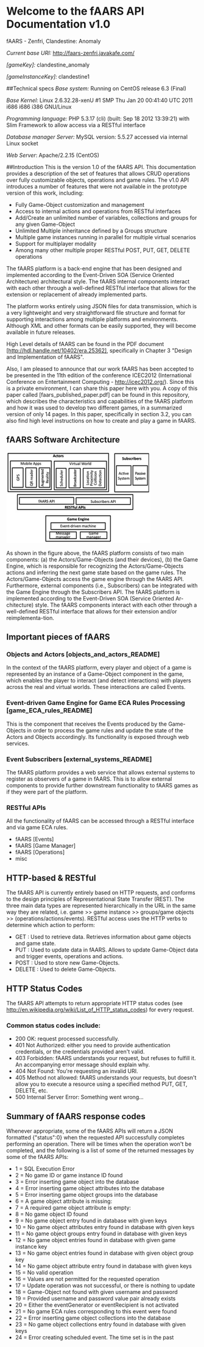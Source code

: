 Welcome to the fAARS API Documentation v1.0
========================

fAARS - Zenfri, Clandestine: Anomaly

_Current base URI:_ http://faars-zenfri.javakafe.com/

_[gameKey]:_ clandestine_anomaly

_[gameInstanceKey]:_ clandestine1

##Technical specs
_Base system:_ Running on CentOS release 6.3 (Final)

_Base Kernel:_ Linux 2.6.32.28-xenU #1 SMP Thu Jan 20 00:41:40 UTC 2011 i686 i686 i386 GNU/Linux

_Programming language:_ PHP 5.3.17 (cli) (built: Sep 18 2012 13:39:21) with Slim Framework to allow access via a RESTful interface

_Database manager Server:_ MySQL version: 5.5.27 accessed via internal Linux socket

_Web Server_: Apache/2.2.15 (CentOS)

##Introduction
This is the version 1.0 of the fAARS API. This documentation provides a description of the set of features that allows CRUD operations over fully customizable objects, operations and game rules. 
The v1.0 API introduces a number of features that were not available in the prototype version of this work, including:
* Fully Game-Object customization and management
* Access to internal actions and operations from RESTful interfaces
* Add/Create an unlimited number of variables, collections and groups for any given Game-Object
* Unlimited Multiple inheritance defined by a Groups structure
* Multiple game instances running in parallel for multiple virtual scenarios
* Support for multiplayer modality
* Among many other multiple proper RESTful POST, PUT, GET, DELETE operations

The fAARS platform is a back-end engine that has been designed and implemented according to the Event-Driven SOA (Service Oriented Architecture) architectural style. The fAARS internal components interact with each other through a well-defined RESTful interface that allows for the extension or replacement of already implemented parts.

The platform works entirely using JSON files for data transmission, which is a very lightweight and very straightforward file structure and format for supporting interactions among multiple platforms and environments. Although XML and other formats can be easily supported, they will become available in future releases.

High Level details of fAARS can be found in the PDF document [http://hdl.handle.net/10402/era.25362], specifically in Chapter 3 "Design and Implementation of fAARS". 

Also, I am pleased to announce that our work fAARS has been accepted to be presented in the 11th edition of the conference ICEC2012 (International Conference on Entertainment Computing - http://icec2012.org/). Since this is a private environment, I can share this paper here with you. A copy of this paper called [faars_published_paper.pdf] can be found in this repository, which describes the characteristics and capabilities of the fAARS platform and how it was used to develop two different games, in a summarized version of only 14 pages. In this paper, specifically in section 3.2, you can also find high level instructions on how to create and play a game in fAARS.

## fAARS Software Architecture
![My image](http://github.com/skymankarfield/faars-documentation/raw/master/misc/img/architecture.jpg)

As shown in the figure above, the fAARS platform consists of two main components: (a) the Actors/Game-Objects (and their devices), (b) the Game Engine, which is responsible for recognizing the Actors/Game-Objects actions and inferring the next game state based on the game rules. The Actors/Game-Objects access the game engine through the fAARS API. Furthermore, external components (i.e., Subscribers) can be integrated with the Game Engine through the Subscribers API. The fAARS platform is implemented according to the Event-Driven SOA (Service Oriented Ar-chitecture) style. The fAARS components interact with each other through a well-defined RESTful interface that allows for their extension and/or reimplementa-tion.
## Important pieces of fAARS
### Objects and Actors [objects_and_actors_README]
In the context of the fAARS platform, every player and object of a game is represented by an instance of a Game-Object component in the game, which enables the player to interact (and detect interactions) with players across the real and virtual worlds. These interactions are called Events.
### Event-driven Game Engine for Game ECA Rules Processing [game_ECA_rules_README]
This is the component that receives the Events produced by the Game-Objects in order to process the game rules and update the state of the Actors and Objects accordingly. Its functionality is exposed through web services.
### Event Subscribers [external_systems_README]
The fAARS platform provides a web service that allows external systems to register as observers of a game in fAARS. This is to allow external components to provide further downstream functionality to fAARS games as if they were part of the platform.
### RESTful APIs
All the functionality of fAARS can be accessed through a RESTful interface and via game ECA rules.
* fAARS [Events]
* fAARS [Game Manager]
* fAARS [Operations] 
* misc

## HTTP-based & RESTful
The fAARS API is currently entirely based on HTTP requests, and conforms to the design principles of Representational State Transfer (REST). The three main data types are represented hierarchically in the URL in the same way they are related, i.e. game >> game instance >> groups/game objects >> (operations/actions/events). RESTful access uses the HTTP verbs to determine which action to perform:
* GET : Used to retrieve data. Retrieves information about game objects and game state.
* PUT : Used to update data in fAARS. Allows to update Game-Object data and trigger events, operations and actions.
* POST : Used to store new Game-Objects.
* DELETE : Used to delete Game-Objects.

## HTTP Status Codes
The fAARS API attempts to return appropriate HTTP status codes (see http://en.wikipedia.org/wiki/List_of_HTTP_status_codes) for every request.

### Common status codes include:
* 200 OK: request processed successfully.
* 401 Not Authorized: either you need to provide authentication credentials, or the credentials provided aren't valid.
* 403 Forbidden: fAARS understands your request, but refuses to fulfill it. An accompanying error message should explain why.
* 404 Not Found: You're requesting an invalid URI.
* 405 Method not allowed: fAARS understands your requests, but doesn't allow you to execute a resource using a specified method PUT, GET, DELETE, etc.
* 500 Internal Server Error: Something went wrong...

## Summary of fAARS response codes
Whenever appropriate, some of the fAARS APIs will return a JSON formatted {"status":0} when the requested API successfully completes performing an operation. There will be times when the operation won't be completed, and the following is a list of some of the returned messages by some of the fAARS APIs:
* 1 = SQL Execution Error
* 2 = No game ID or game instance ID found
* 3 = Error inserting game object into the database
* 4 = Error inserting game object attributes into the database
* 5 = Error inserting game object groups into the database
* 6 = A game object attribute is missing: <attributeName>
* 7 = A required game object attribute is empty: <attributeName>
* 8 = No game object ID found
* 9 = No game object entry found in database with given keys
* 10 = No game object attributes entry found in database with given keys
* 11 = No game object groups entry found in database with given keys
* 12 = No game object entries found in database with given game instance key
* 13 = No game object entries found in database with given object group key
* 14 = No game object attribute entry found in database with given keys
* 15 = No valid operation
* 16 = Values are not permitted for the requested operation
* 17 = Update operation was not successful, or there is nothing to update
* 18 = Game-Object not found with given username and password
* 19 = Provided username and password value pair already exists
* 20 = Either the eventGenerator or eventRecipient is not activated
* 21 = No game ECA rules corresponding to this event were found
* 22 = Error inserting game object collections into the database
* 23 = No game object collections entry found in database with given keys
* 24 = Error creating scheduled event. The time set is in the past
